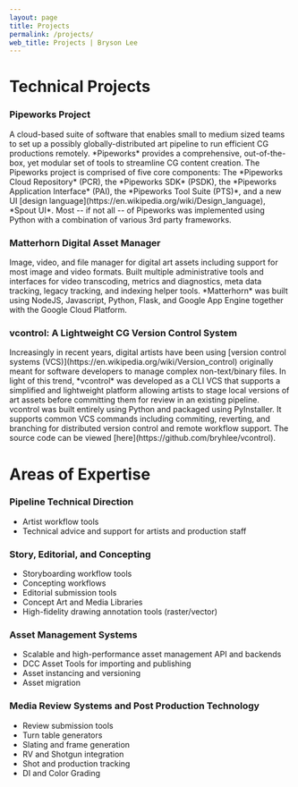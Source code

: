 ```yaml
---
layout: page
title: Projects
permalink: /projects/
web_title: Projects | Bryson Lee
---
```


# Technical Projects

<h3>Pipeworks Project</h3>
A cloud-based suite of software that enables small to medium sized teams to set up a possibly globally-distributed art pipeline to run efficient CG productions remotely. *Pipeworks* provides a comprehensive, out-of-the-box, yet modular set of tools to streamline CG content creation. The Pipeworks project is comprised of five core components: The *Pipeworks Cloud Repository* (PCR), the *Pipeworks SDK* (PSDK), the *Pipeworks Application Interface* (PAI), the *Pipeworks Tool Suite (PTS)*, and a new UI [design language](https://en.wikipedia.org/wiki/Design_language), *Spout UI*. Most -- if not all -- of Pipeworks was implemented using Python with a combination of various 3rd party frameworks.

<h3>Matterhorn Digital Asset Manager</h3>
Image, video, and file manager for digital art assets including support for most image and video formats. Built multiple administrative tools and interfaces for video transcoding, metrics and diagnostics, meta data tracking, legacy tracking, and indexing helper tools. *Matterhorn* was built using NodeJS, Javascript, Python, Flask, and Google App Engine together with the Google Cloud Platform.

<h3>vcontrol: A Lightweight CG Version Control System</h3>
Increasingly in recent years, digital artists have been using [version control systems (VCS)](https://en.wikipedia.org/wiki/Version_control) originally meant for software developers to manage complex non-text/binary files. In light of this trend, *vcontrol* was developed as a CLI VCS that supports a simplified and lightweight platform allowing artists to stage local versions of art assets before committing  them for review in an existing pipeline. vcontrol was built entirely using Python and packaged using PyInstaller. It supports common VCS commands including commiting, reverting, and branching for distributed version control and remote workflow support. The source code can be viewed [here](https://github.com/bryhlee/vcontrol).


<h1 class="pt-2">Areas of Expertise</h1>

### Pipeline Technical Direction
* Artist workflow tools
* Technical advice and support for artists and production staff

### Story, Editorial, and Concepting
* Storyboarding workflow tools
* Concepting workflows
* Editorial submission tools
* Concept Art and Media Libraries
* High-fidelity drawing annotation tools (raster/vector)

### Asset Management Systems
* Scalable and high-performance asset management API and backends
* DCC Asset Tools for importing and publishing 
* Asset instancing and versioning
* Asset migration

### Media Review Systems and Post Production Technology
* Review submission tools
* Turn table generators
* Slating and frame generation
* RV and Shotgun integration
* Shot and production tracking
* DI and Color Grading
